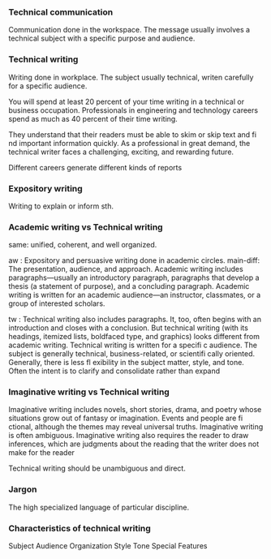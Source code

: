 ### Technical communication
Communication done in the workspace. The message usually involves a technical subject with a specific purpose and audience.
### Technical writing 
Writing done in workplace. The subject usually technical, writen carefully for a specific audience.

You will spend at least 20 percent of your time writing in a technical or business occupation. Professionals in engineering and technology careers spend as much as 40 percent of their time writing.

They understand that their readers must be able to skim or skip text and fi nd important information quickly. As a professional in great demand, the technical writer faces a challenging, exciting, and rewarding future.

Different careers generate different kinds of reports

### Expository writing
Writing to explain or inform sth.

### Academic writing vs Technical writing
same: unified, coherent, and well organized.

aw : Expository and persuasive writing done in academic circles. main-diff: The presentation, audience, and approach. Academic writing includes paragraphs—usually an introductory paragraph, paragraphs that develop a thesis (a statement of purpose), and a concluding paragraph. Academic writing is written for an academic audience—an instructor, classmates, or a group of interested scholars.

tw : Technical writing also includes paragraphs. It, too, often begins with an introduction and closes with a conclusion. But technical writing (with its headings, itemized lists, boldfaced type, and graphics) looks different from academic writing. Technical writing is written for a specifi c audience. The subject is generally technical, business-related, or scientifi cally oriented. Generally, there is less fl exibility in the subject matter, style, and tone. Often the intent is to clarify and consolidate rather than expand

### Imaginative writing vs Technical writing
Imaginative writing includes novels, short stories, drama, and poetry whose situations grow out of fantasy or imagination. Events and people are fi ctional, although the themes may reveal universal truths. Imaginative writing is often ambiguous.
Imaginative writing also requires the reader to draw inferences, which are judgments about the reading that the writer does not make for the reader

Technical writing should be unambiguous and direct.


### Jargon 
The high specialized language of particular discipline.
### Characteristics of technical writing 
Subject
Audience
Organization
Style
Tone
Special Features

